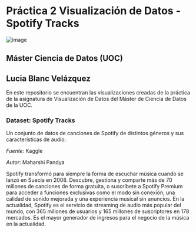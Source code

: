 # Práctica 2 Visualización de Datos - Spotify Tracks
![image](https://github.com/LuciaBlancV/PR2_Visualizacion/assets/148953141/60a9d182-178e-41cd-a5a0-4a00d73d4907) 

## Máster Ciencia de Datos (UOC)
## Lucia Blanc Velázquez

En este repositorio se encuentran las visualizaciones creadas de la práctica de la asignatura de Visualización de Datos del Máster de Ciencia de Datos de la UOC.


### Dataset: Spotify Tracks
Un conjunto de datos de canciones de Spotify de distintos géneros y sus características de audio.

*Fuente:* Kaggle

*Autor*: Maharshi Pandya





Spotify transformó para siempre la forma de escuchar música cuando se lanzó en Suecia en 2008. Descubre, gestiona y comparte más de 70 millones de canciones de forma gratuita, o suscríbete a Spotify Premium para acceder a funciones exclusivas como el modo sin conexión, una calidad de sonido mejorada y una experiencia musical sin anuncios. En la actualidad, Spotify es el servicio de streaming de audio más popular del mundo, con 365 millones de usuarios y 165 millones de suscriptores en 178 mercados. Es el mayor generador de ingresos para el negocio de la música en la actualidad.

